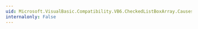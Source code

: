 ```yaml
---
uid: Microsoft.VisualBasic.Compatibility.VB6.CheckedListBoxArray.CausesValidationChanged
internalonly: False
---
```

